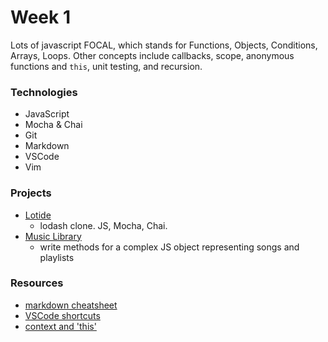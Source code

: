 # Week 1

Lots of javascript FOCAL, which stands for Functions, Objects, Conditions, Arrays, Loops. Other concepts include callbacks, scope, anonymous functions and `this`, unit testing, and recursion.

### Technologies
- JavaScript
- Mocha & Chai
- Git
- Markdown
- VSCode
- Vim

### Projects
- [Lotide](https://github.com/DexTheFish/lotide)
  - lodash clone. JS, Mocha, Chai.
- [Music Library](https://gist.github.com/DexTheFish/0eaa684daea3ff4115d0dd3be203c3f4)
  - write methods for a complex JS object representing songs and playlists


### Resources
- [markdown cheatsheet](https://github.com/adam-p/markdown-here/wiki/Markdown-Cheatsheet)
- [VSCode shortcuts](https://code.visualstudio.com/shortcuts/keyboard-shortcuts-windows.pdf)
- [context and 'this'](https://developer.mozilla.org/en-US/docs/Web/JavaScript/Reference/Operators/this)